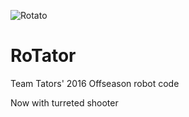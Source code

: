 ![Rotato](http://i.imgur.com/otsivx3.gif "spin to win")

RoTator
=======
Team Tators' 2016 Offseason robot code

Now with turreted shooter
